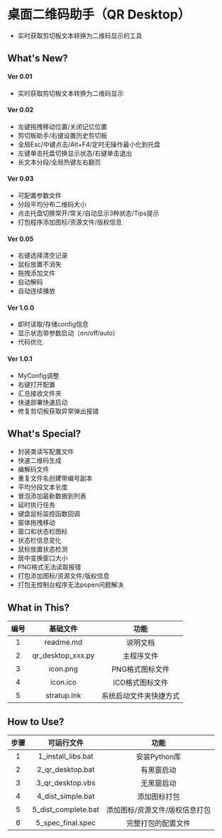 # 桌面二维码助手（QR Desktop）

- 实时获取剪切板文本转换为二维码显示的工具


## What's New?

#### Ver 0.01
- 实时获取剪切板文本转换为二维码显示

#### Ver 0.02
- 左键拖拽移动位置/关闭记忆位置
- 剪切板助手/右键设置历史剪切板
- 全局Esc/中键点击/Alt+F4/定时无操作最小化到托盘
- 左键单击托盘切换显示状态/右键单击退出
- 长文本分段/全局热键左右翻页

#### Ver 0.03
- 可配置参数文件
- 分段平均分布二维码大小
- 点击托盘切换常开/常关/自动显示3种状态/Tips提示
- 打包程序添加图标/资源文件/版权信息

#### Ver 0.05
- 右键选择清空记录
- 鼠标放置不消失
- 拖拽添加文件
- 自动解码
- 自动连续播放

#### Ver 1.0.0
- 即时读取/存储config信息
- 显示状态带参数启动（on/off/auto）
- 代码优化

#### Ver 1.0.1
- MyConfig调整
- 右键打开配置
- 汇总接收文件夹
- 快速部署快速启动
- 修复剪切板获取异常弹出报错


## What's Special?

- 封装类读写配置文件
- 快速二维码生成
- 编解码文件
- 重复文件名创建带编号副本
- 平均分段文本长度
- 冒泡添加最新数据到列表
- 延时执行任务
- 键盘鼠标监控函数回调
- 窗体拖拽移动
- 窗口和状态栏图标
- 状态栏信息变化
- 鼠标放置状态检测
- 居中变换窗口大小
- PNG格式无法读取报错
- 打包添加图标/资源文件/版权信息
- 打包无控制台程序无法popen问题解决


## What in This?

编号|基础文件         |功能
:--:|:---------------:|:--:
1   |readme.md        |说明文档
2   |qr_desktop_xxx.py|主程序文件
3   |icon.png         |PNG格式图标文件
4   |icon.ico         |ICO格式图标文件
5   |stratup.lnk      |系统启动文件夹快捷方式


## How to Use?

步骤|可运行文件         |功能
:--:|:-----------------:|:--:
1   |1_install_libs.bat |安装Python库
2   |2_qr_desktop.bat   |有黑窗启动
3   |3_qr_desktop.vbs   |无黑窗启动
4   |4_dist_simple.bat  |添加图标打包
5   |5_dist_complete.bat|添加图标/资源文件/版权信息打包
6   |5_spec_final.spec  |完整打包的配置文件


